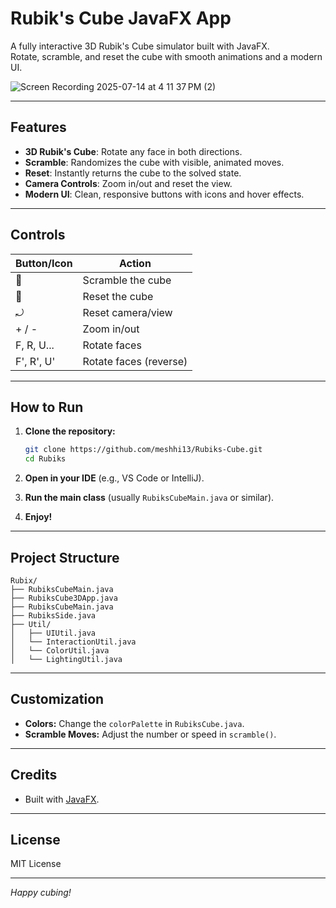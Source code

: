 # Rubik's Cube JavaFX App

A fully interactive 3D Rubik's Cube simulator built with JavaFX.  
Rotate, scramble, and reset the cube with smooth animations and a modern UI.

![Screen Recording 2025-07-14 at 4 11 37 PM (2)](https://github.com/user-attachments/assets/e6224323-116e-4e9f-8594-a129bc64d4d7)

---

## Features

- **3D Rubik's Cube**: Rotate any face in both directions.
- **Scramble**: Randomizes the cube with visible, animated moves.
- **Reset**: Instantly returns the cube to the solved state.
- **Camera Controls**: Zoom in/out and reset the view.
- **Modern UI**: Clean, responsive buttons with icons and hover effects.

---

## Controls

| Button/Icon | Action                |
|-------------|-----------------------|
| 🎲          | Scramble the cube     |
| 🔄          | Reset the cube        |
| ⤾           | Reset camera/view     |
| + / -       | Zoom in/out           |
| F, R, U...  | Rotate faces          |
| F', R', U'  | Rotate faces (reverse)|

---

## How to Run

1. **Clone the repository:**
    ```sh
    git clone https://github.com/meshhi13/Rubiks-Cube.git
    cd Rubiks
    ```

2. **Open in your IDE** (e.g., VS Code or IntelliJ).

3. **Run the main class** (usually `RubiksCubeMain.java` or similar).

4. **Enjoy!**

---

## Project Structure

```
Rubix/
├── RubiksCubeMain.java
├── RubiksCube3DApp.java
├── RubiksCubeMain.java
├── RubiksSide.java
├── Util/
│   ├── UIUtil.java
│   └── InteractionUtil.java
│   └── ColorUtil.java
│   └── LightingUtil.java
```

---

## Customization

- **Colors:** Change the `colorPalette` in `RubiksCube.java`.
- **Scramble Moves:** Adjust the number or speed in `scramble()`.

---

## Credits

- Built with [JavaFX](https://openjfx.io/).

---

## License

MIT License

---

*Happy cubing!*
